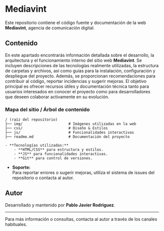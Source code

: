 # Mediavint

Este repositorio contiene el código fuente y documentación de la web **Mediavint**, agencia de comunicación digital.

## Contenido

En este apartado encontrarás información detallada sobre el desarrollo, la arquitectura y el funcionamiento interno del sitio web **Mediavint**. Se incluyen descripciones de las tecnologías realmente utilizadas, la estructura de carpetas y archivos, así como guías para la instalación, configuración y despliegue del proyecto. Además, se proporcionan recomendaciones para contribuir al código, reportar incidencias y sugerir mejoras. El objetivo principal es ofrecer recursos útiles y documentación técnica tanto para usuarios interesados en conocer el proyecto como para desarrolladores que deseen colaborar activamente en su evolución.

### Mapa del sitio / Árbol de contenido

```
/ (raíz del repositorio)
├── img/                     # Imágenes utilizadas en la web
├── css/                     # Diseño & Estilos
├── js/                      # Funcionalidades interactivas
├── readme.md                # Documentación del proyecto

- **Tecnologías utilizadas:**  
    - **HTML/CSS** para estructura y estilos.
    - **JS** para funcionalidades interactivas.
    - **Git** para control de versiones.
```
- **Soporte:**  
    Para reportar errores o sugerir mejoras, utiliza el sistema de issues del repositorio o contacta al autor.

## Autor

Desarrollado y mantenido por **Pablo Javier Rodriguez**.

---
Para más información o consultas, contacta al autor a través de los canales habituales.
